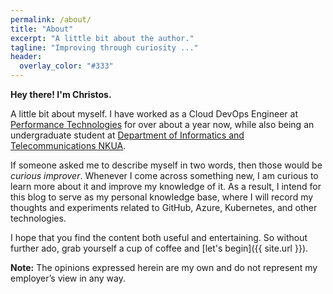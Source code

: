 ```yaml
---
permalink: /about/
title: "About"
excerpt: "A little bit about the author."
tagline: "Improving through curiosity ..."
header:
  overlay_color: "#333"
---
```


**Hey there! I'm Christos.**

A little bit about myself. I have worked as a Cloud DevOps Engineer at [Performance Technologies](https://www.performance.gr/) for over about a year now, while also being an undergraduate student at [Department of Informatics and Telecommunications NKUA](https://www.di.uoa.gr/en).

If someone asked me to describe myself in two words, then those would be *curious improver*. Whenever I come across something new, I am curious to learn more about it and improve my knowledge of it. As a result, I intend for this blog to serve as my personal knowledge base, where I will record my thoughts and experiments related to GitHub, Azure, Kubernetes, and other technologies.

I hope that you find the content both useful and entertaining. So without further ado, grab yourself a cup of coffee and [let's begin]({{ site.url }}).

**Note:** The opinions expressed herein are my own and do not represent my employer’s view in any way.
